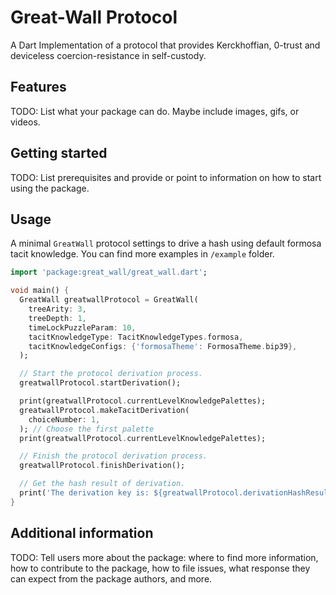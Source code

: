 <!--
This README describes the our package. If we publish this package to pub.dev,
this README's contents appear on the landing page for our package.

For information about how to write a good package README, see the guide for
[writing package pages](https://dart.dev/guides/libraries/writing-package-pages).

For general information about developing packages, see the Dart guide for
[creating packages](https://dart.dev/guides/libraries/create-library-packages)
and the Flutter guide for
[developing packages and plugins](https://flutter.dev/developing-packages).
-->

# Great-Wall Protocol
A Dart Implementation of a protocol that provides Kerckhoffian, 0-trust and
deviceless coercion-resistance in self-custody.

## Features

TODO: List what your package can do. Maybe include images, gifs, or videos.

## Getting started

TODO: List prerequisites and provide or point to information on how to
start using the package.

## Usage

A minimal `GreatWall` protocol settings to drive a hash using default formosa
tacit knowledge. You can find more examples in `/example` folder.

```dart
import 'package:great_wall/great_wall.dart';

void main() {
  GreatWall greatwallProtocol = GreatWall(
    treeArity: 3,
    treeDepth: 1,
    timeLockPuzzleParam: 10,
    tacitKnowledgeType: TacitKnowledgeTypes.formosa,
    tacitKnowledgeConfigs: {'formosaTheme': FormosaTheme.bip39},
  );

  // Start the protocol derivation process.
  greatwallProtocol.startDerivation();

  print(greatwallProtocol.currentLevelKnowledgePalettes);
  greatwallProtocol.makeTacitDerivation(
    choiceNumber: 1,
  ); // Choose the first palette
  print(greatwallProtocol.currentLevelKnowledgePalettes);

  // Finish the protocol derivation process.
  greatwallProtocol.finishDerivation();

  // Get the hash result of derivation.
  print('The derivation key is: ${greatwallProtocol.derivationHashResult}');
}
```

## Additional information

TODO: Tell users more about the package: where to find more information, how to
contribute to the package, how to file issues, what response they can expect
from the package authors, and more.
